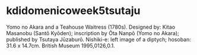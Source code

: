 # kdidomenicoweek5tsutaju
Yomo no Akara and a Teahouse Waitress (1780s). Designed by: Kitao Masanobu (Santō Kyōden); inscription by Ōta Nanpō (Yomo no Akara); published by Tsutaya Jūzaburō. Nishiki-e: left image of a diptych; hosoban: 31.6 x 14.7cm. British Museum 1995,0126,0.1.
